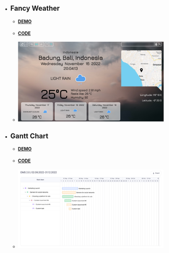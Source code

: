 - ## Fancy Weather

  - #### [DEMO](https://vladislavweb-fancy-weather.netlify.app/)
  - #### [CODE](https://github.com/vladislavweb/fancy-weather)

  - ![app preview](https://github.com/vladislavweb/fancy-weather/blob/master/screenshots/weather.jpg?raw=true)

- ## Gantt Chart

  - #### [DEMO](https://vladislavweb-gantt-chart.netlify.app/)
  - #### [CODE](https://github.com/vladislavweb/gantt-chart)

  - ![app preview](https://github.com/vladislavweb/gantt-chart/blob/main/screenshots/gantt-chart.jpg?raw=true)
